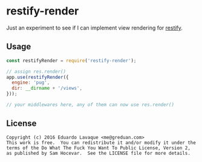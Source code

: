 # restify-render

Just an experiment to see if I can implement view rendering for
[restify](http://restify.com/).

## Usage

```js
const restifyRender = require('restify-render');

// assign res.render()
app.use(restifyRender({
  engine: 'pug',
  dir: __dirname + '/views',
}));

// your middlewares here, any of them can now use res.render()
```

## License

```
Copyright (c) 2016 Eduardo Lavaque <me@greduan.com>
This work is free.  You can redistribute it and/or modify it under the
terms of the Do What The Fuck You Want To Public License, Version 2,
as published by Sam Hocevar.  See the LICENSE file for more details.
```
